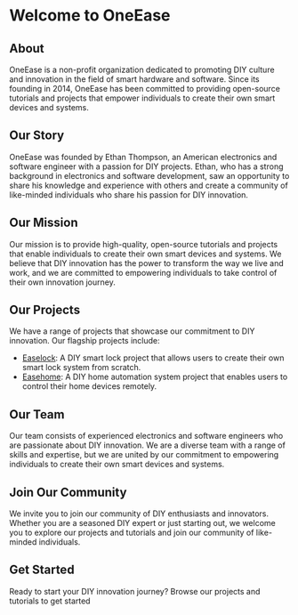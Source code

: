 
# Welcome to OneEase

## About 

OneEase is a non-profit organization dedicated to promoting DIY culture and innovation in the field
of smart hardware and software. Since its founding in 2014, OneEase has been committed to providing
open-source tutorials and projects that empower individuals to create their own smart devices and
systems.

## Our Story

OneEase was founded by Ethan Thompson, an American electronics and software engineer with a passion
for DIY projects. Ethan, who has a strong background in electronics and software development, saw an
opportunity to share his knowledge and experience with others and create a community of
like-minded individuals who share his passion for DIY innovation.

## Our Mission

Our mission is to provide high-quality, open-source tutorials and projects that enable
individuals to create their own smart devices and systems. We believe that DIY innovation has
the power to transform the way we live and work, and we are committed to empowering individuals
to take control of their own innovation journey.

## Our Projects

We have a range of projects that showcase our commitment to DIY innovation. Our flagship
projects include:

* [Easelock](/easelock): A DIY smart lock project that allows users to create their own smart lock system from
scratch.
* [Easehome](/easehome): A DIY home automation system project that enables users to control their home devices
remotely.

## Our Team

Our team consists of experienced electronics and software engineers who are passionate about DIY
innovation. We are a diverse team with a range of skills and expertise, but we are united by our
commitment to empowering individuals to create their own smart devices and systems.

## Join Our Community

We invite you to join our community of DIY enthusiasts and innovators. Whether you are a
seasoned DIY expert or just starting out, we welcome you to explore our projects and tutorials
and join our community of like-minded individuals.

## Get Started

Ready to start your DIY innovation journey? Browse our projects and tutorials to get started

